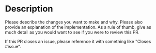 # Description

Please describe the changes you want to make and why. Please also provide an explanation of the implementation.
As a rule of thumb, give as much detail as you would want to see if you were to review this PR.

If this PR closes an issue, please reference it with something like "Closes #issue".
